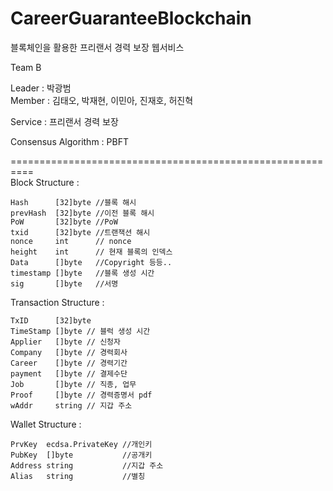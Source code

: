 # CareerGuaranteeBlockchain
블록체인을 활용한 프리랜서 경력 보장 웹서비스

Team B  
  
Leader : 박광범  
  Member : 김태오, 박재현, 이민아, 진재호, 허진혁  
  
  
Service : 프리랜서 경력 보장  

Consensus Algorithm : PBFT  
  
  
==========================================================  
Block Structure :   

	Hash      [32]byte //블록 해시  
	prevHash  [32]byte //이전 블록 해시  
	PoW       [32]byte //PoW  
	txid      [32]byte //트랜잭션 해시  
	nonce     int      // nonce  
	height    int      // 현재 블록의 인덱스  
	Data      []byte   //Copyright 등등..  
	timestamp []byte   //블록 생성 시간  
	sig       []byte   //서명  
  
Transaction Structure :  

	TxID      [32]byte  
	TimeStamp []byte // 블럭 생성 시간  
	Applier   []byte // 신청자  
	Company   []byte // 경력회사  
	Career    []byte // 경력기간  
	payment   []byte // 결제수단  
	Job       []byte // 직종, 업무  
	Proof     []byte // 경력증명서 pdf  
	wAddr     string // 지갑 주소  
  
Wallet Structure : 

	PrvKey  ecdsa.PrivateKey //개인키  
	PubKey  []byte           //공개키  
	Address string           //지갑 주소  
	Alias   string           //별칭  
  

